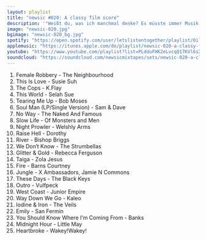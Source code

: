 ```yaml
---
layout: playlist
title: "newsic #020: A classy film score"
description: '"Weißt du, was ich manchmal denke? Es müsste immer Musik da sein. Bei allem, was du machst. Und wenns so richtig scheiße ist, ist wenigstens noch die Musik da. Und an der Stelle, wo es am allerschönsten ist, da müsste die Platte springen und du hörst immer nur diesen einen Moment." - [Absolute Giganten]'
image: "newsic-020.jpg"
bgimage: "newsic-020_bg.jpg"
spotify: "https://open.spotify.com/user/letslistentogether/playlist/0iltdgFrLmO99N2RadjkDd"
applemusic: "https://itunes.apple.com/de/playlist/newsic-020-a-classy-film-score/idpl.a40112cefdc7492a90a9beec9b4708c3"
youtube: "https://www.youtube.com/playlist?list=PLdduFHK2eLvcqQ17KVl6s27MiB2gc3d5O"
soundcloud: "https://soundcloud.com/newsicmixtapes/sets/newsic-020-a-classy-film-score"
---
```


<ol>
	<li>Female Robbery - The Neighbourhood</li>
	<li>This Is Love - Susie Suh</li>
	<li>The Cops - K.Flay</li>
	<li>This World - Selah Sue</li>
	<li>Tearing Me Up - Bob Moses</li>
	<li>Soul Man (LP/Single Version) - Sam & Dave</li>
	<li>No Way - The Naked And Famous</li>
	<li>Slow Life - Of Monsters and Men</li>
	<li>Night Prowler - Welshly Arms</li>
	<li>Raise Hell - Dorothy</li>
	<li>River - Bishop Briggs</li>
	<li>We Don‘t Know - The Strumbellas</li>
	<li>Glitter & Gold - Rebecca Ferguson</li>
	<li>Taiga - Zola Jesus</li>
	<li>Fire - Barns Courtney</li>
	<li>Jungle - X Ambassadors, Jamie N Commons</li>
	<li>These Days - The Black Keys</li>
	<li>Outro - Vulfpeck</li>
	<li>West Coast - Junior Empire</li>
	<li>Way Down We Go - Kaleo</li>
	<li>Iodine & Iron - The Veils</li>
	<li>Emily - San Fermin</li>
	<li>You Should Know Where I‘m Coming From - Banks</li>
	<li>Midnight Hour - Little May</li>
	<li>Heartbroke - Wakey!Wakey!</li>
</ol>